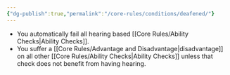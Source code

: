 ```yaml
---
{"dg-publish":true,"permalink":"/core-rules/conditions/deafened/"}
---
```


- You automatically fail all hearing based [[Core Rules/Ability Checks\|Ability Checks]].
- You suffer a [[Core Rules/Advantage and Disadvantage\|disadvantage]] on all other [[Core Rules/Ability Checks\|Ability Checks]] unless that check does not benefit from having hearing.